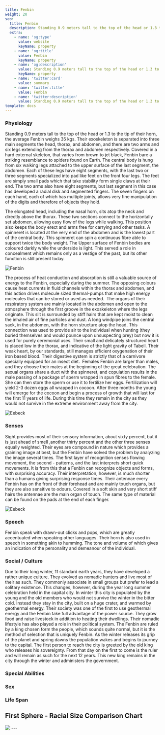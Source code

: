 ```yaml
---
title: Fenbin
weight: 20
seo:
  title: Fenbin
  description: Standing 0.9 meters tall to the top of the head or 1.3 to the tip of their horn, the average Fenbin weighs 35 kgs. Their exoskeleton is separated into three main segments the head, thorax, and abdomen, and there are two arms and six legs extending from the thorax and abdomen respectively. 
  extra:
    - name: 'og:type'
      value: website
      keyName: property
    - name: 'og:title'
      value: Fenbin
      keyName: property
    - name: 'og:description'
      value: Standing 0.9 meters tall to the top of the head or 1.3 to the tip of their horn, the average Fenbin weighs 35 kgs. Their exoskeleton is separated into three main segments the head, thorax, and abdomen, and there are two arms and six legs extending from the thorax and abdomen respectively. 
      keyName: property
    - name: 'twitter:card'
      value: summary
    - name: 'twitter:title'
      value: Fenbin
    - name: 'twitter:description'
      value: Standing 0.9 meters tall to the top of the head or 1.3 to the tip of their horn, the average Fenbin weighs 35 kgs. Their exoskeleton is separated into three main segments the head, thorax, and abdomen, and there are two arms and six legs extending from the thorax and abdomen respectively. 
template: docs
---
```


### Physiology
Standing 0.9 meters tall to the top of the head or 1.3 to the tip of their horn, the average Fenbin weighs 35 kgs. Their exoskeleton is separated into three main segments the head, thorax, and abdomen, and there are two arms and six legs extending from the thorax and abdomen respectively. Covered in a hard external skeleton, that varies from brown to jet black, Fenbin bare a striking resemblance to spiders found on Earth. The central body is hung from six walking legs attached to the upper surface of the last segment, the abdomen. Each of these legs have eight segments, with the last two or three segments specialized into pad like feet on the front four legs. The feet are simply small pads which that take stability form single claws at their end. The two arms also have eight segments, but last segment in this case has developed a radial disk and segmented fingers. The seven fingers on each hand, each of which has multiple joints, allows very fine manipulation of the digits and therefore of objects they hold.</p>
The elongated head, including the nasal horn, sits atop the neck and directly above the thorax. These two sections connect to the horizontally set abdomen, allowing easy flow of the legs while walking. This position also keeps the body erect and arms free for carrying and other tasks. A spinneret is located at the very end of the abdomen and is the lowest part of the central body. This spinneret can spin a continuous fibre able to support twice the body weight. The Upper surface of Fenbin bodies are coloured darkly while the underside is light. This served a role in concealment which remains only as a vestige of the past, but its other function is still present today. </p>

![Fenbin](/images/Fenbin_grey.jpg)</p>

The process of heat conduction and absorption is still a valuable source of energy to the Fenbin, especially during the summer. The opposing colours cause heat currents in fluid channels within the thorax and abdomen, and this action drives molecule sized thermal-pumps that make high energy molecules that can be stored or used as needed. 
The organs of their respiratory system are mainly located in the abdomen and open to the atmosphere through the first groove in
the exoskeleton where the legs originate. This slit is surrounded by stiff hairs that are kept moist to clean the inhaled air of fine particles and dust. A long windpipe joins the central sack, in the abdomen, with the horn structure atop the head. This connection was used to provide air to the individual when hunting (they buried themselves and would pounce upon unsuspecting prey) but now it is used for purely ceremonial uses. Their small and delicately structured heart is placed low in the thorax, and indicative of the light gravity of Tabell. Their weak heart, by our standards, still manages efficient oxygenation of their iron based blood. Their digestive system is strictly that of a carnivore specially equipped for an insect diet. 
Females Fenbin are larger than males, and they choose their mates at the beginning of the great celebration. The sexual organs share a duct with the spinneret, and copulation results in the male passing of a package of sperm wrapped in spun fibres to the female. She can then store the sperm or use it to fertilize her eggs. Fertilization will yield 2-3 dozen eggs all wrapped in cocoon. After three months the young will emerge for the cocoon and begin a process of growth that will last for the first 11 years of life. During this time they remain in the city as they would not survive in the extreme environment away from the city.

![Eebeck](/images/Fenbin_bw.jpg)</p>

### Senses
Sight provides most of their sensory information, about sixty percent, but it is just ahead of smell ,another thirty percent and the other three senses equally weighted. Their eyes are compound in nature which provides a graining image at best, but the Fenbin have solved the problem by analyzing the image several times. The first layer of recognition senses flowing movement, the second - patterns, and the last interprets short quick movements. It is from this that a Fenbin can recognize objects and forms, with surprising accuracy. Their interpretation, however, is much shorter than a humans giving surprising response times. Their antennae every Fenbin has on the front of their forehead and are mainly touch organs, but they are also sensitive to odours. Covered in a soft skin and very short stiff hairs the antennae are the main organ of touch. The same type of material can be found on the pads at the end of each finger.

![Eebeck](/images/FenbinAnatomical.jpg)</p>

### Speech
Fenbin speak with drawn-out clicks and pops, which are greatly accentuated when speaking other languages. Their horn is also used in speech in something akin to humming. The tone and volume of which gives an indication of the personality and demeanour of the individual.

### Social / Culture
Due to their long winter, 11 standard earth years, they have developed a rather unique culture. They evolved as nomadic hunters and live most of their as such. They commonly associate in small groups but prefer to lead a solitary existence. This changes, however, during the year long summer celebration held in the capital city. In winter this city is populated by the young and the old members who would not  survive the winter in the bitter cold. Instead they stay  in the city, built on a huge crater, and warmed by geothermal energy. Their society was one of the first to use geothermal energy and the Fenbin take full advantage of the power source. They grow food and raise livestock in addition to heating their dwellings. Their nomadic lifestyle has also played a role in their political system. The Fenbin are ruled by a king chosen form the people, which sounds quite normal, but it is the method of selection that is uniquely Fenbin. As the winter releases its grip of the planet and spring dawns the population wakes and begins to journey to the capital. The first person to reach the city is greeted by the old king who releases his sovereignty. From that day on the first to come is the ruler and will remain as such for the next 12 years. This new king remains in the city through the winter and administers the government.

### Special Abilities

### Sex

### Life Span

## First Sphere - Racial Size Comparison Chart
<!-- Image Map Generated by http://www.image-map.net/ -->
<img src="/images/RacesSizeChart-01small.png" usemap="#image-map">

<map name="image-map">
    <area target="_self" alt="Eebek" title="Eebek" href="https://genesis.theengine.com/docs/races/eebek/" coords="110,299,19,0" shape="rect">
    <area target="_self" alt="Fenbin" title="Fenbin" href="https://genesis.theengine.com/docs/races/fenbin/" coords="180,0,113,299" shape="rect">
    <area target="_self" alt="Human" title="Human" href="https://genesis.theengine.com/docs/races/human/" coords="182,0,265,299" shape="rect">
    <area target="_self" alt="Krane" title="Krane" href="https://genesis.theengine.com/docs/races/krane/" coords="265,0,431,299" shape="rect">
    <area target="_self" alt="Low Kaa" title="Low Kaa" href="https://genesis.theengine.com/docs/races/lowkaa/" coords="432,0,540,299" shape="rect">
    <area target="_self" alt="Tanaian" title="Tanaian" href="https://genesis.theengine.com/docs/races/tanaian/" coords="542,0,611,299" shape="rect">
</map>
---
